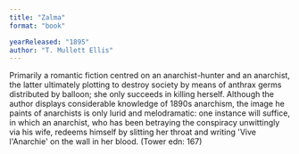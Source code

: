 ```yaml
---
title: "Zalma"
format: "book"

yearReleased: "1895"
author: "T. Mullett Ellis"
---
```

Primarily a romantic fiction centred on an  anarchist-hunter and an anarchist, the latter ultimately plotting to destroy  society by means of anthrax germs distributed by balloon; she only succeeds in  killing herself. Although the author displays considerable knowledge of 1890s  anarchism, the image he paints of anarchists is only lurid and melodramatic: one  instance will suffice, in which an anarchist, who has been betraying the  conspiracy unwittingly via his wife, redeems himself by slitting her throat and  writing 'Vive l'Anarchie' on the wall in her blood. (Tower edn: 167)
 